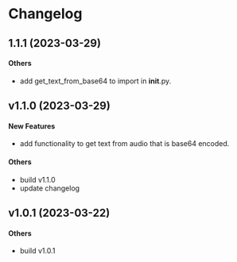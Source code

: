 # Changelog

## 1.1.1 (2023-03-29)

#### Others

* add get_text_from_base64 to import in __init__.py.


## v1.1.0 (2023-03-29)

#### New Features

* add functionality to get text from audio that is base64 encoded.
#### Others

* build v1.1.0
* update changelog


## v1.0.1 (2023-03-22)

#### Others

* build v1.0.1
